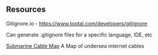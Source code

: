 ## Resources

Gitignore.io - https://www.toptal.com/developers/gitignore 

Can generate .gitignore files for a specific language, IDE, etc

 
[Submarine Cable Map](hhttps://www.submarinecablemap.com/)
A Map of undersea internet cables

